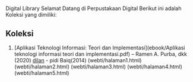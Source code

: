 #             
Digital Library 
Selamat Datang di Perpustakaan Digital 
Berikut ini adalah Koleksi yang dimiliki: 
## Koleksi 
1. [Aplikasi Teknologi Informasi: Teori dan 
Implementasi](ebook/Aplikasi teknologi informasi teori dan 
implementasi.pdf) – Ramen A. Purba, dkk (2020)  [dilan](ebook/dilan.pdf) - pidi Baiq(2014)
(webti/halaman1.html)(webti/halaman2.html) (webti/halaman3.html) (webti/halaman4.html) (webti/halaman5.html)
